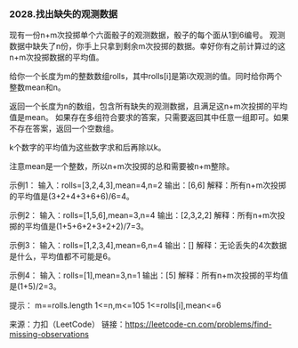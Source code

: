 ###   2028.找出缺失的观测数据

现有一份n+m次投掷单个六面骰子的观测数据，骰子的每个面从1到6编号。
观测数据中缺失了n份，你手上只拿到剩余m次投掷的数据。幸好你有之前计算过的这n+m次投掷数据的平均值。

给你一个长度为m的整数数组rolls，其中rolls[i]是第i次观测的值。同时给你两个整数mean和n。

返回一个长度为n的数组，包含所有缺失的观测数据，且满足这n+m次投掷的平均值是mean。
如果存在多组符合要求的答案，只需要返回其中任意一组即可。如果不存在答案，返回一个空数组。

k个数字的平均值为这些数字求和后再除以k。

注意mean是一个整数，所以n+m次投掷的总和需要被n+m整除。



示例1：
输入：rolls=[3,2,4,3],mean=4,n=2
输出：[6,6]
解释：所有n+m次投掷的平均值是(3+2+4+3+6+6)/6=4。

示例2：
输入：rolls=[1,5,6],mean=3,n=4
输出：[2,3,2,2]
解释：所有n+m次投掷的平均值是(1+5+6+2+3+2+2)/7=3。

示例3：
输入：rolls=[1,2,3,4],mean=6,n=4
输出：[]
解释：无论丢失的4次数据是什么，平均值都不可能是6。

示例4：
输入：rolls=[1],mean=3,n=1
输出：[5]
解释：所有n+m次投掷的平均值是(1+5)/2=3。


提示：
m==rolls.length
1<=n,m<=105
1<=rolls[i],mean<=6

来源：力扣（LeetCode）
链接：https://leetcode-cn.com/problems/find-missing-observations

